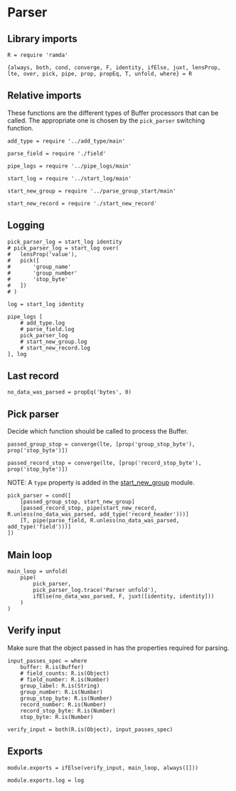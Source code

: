 # Parser

## Library imports

	R = require 'ramda'

	{always, both, cond, converge, F, identity, ifElse, juxt, lensProp, lte, over, pick, pipe, prop, propEq, T, unfold, where} = R


## Relative imports

These functions are the different types of Buffer processors that can be called.
The appropriate one is chosen by the `pick_parser` switching function.

	add_type = require '../add_type/main'

	parse_field = require './field'

	pipe_logs = require '../pipe_logs/main'

	start_log = require '../start_log/main'

	start_new_group = require '../parse_group_start/main'

	start_new_record = require './start_new_record'


## Logging

	pick_parser_log = start_log identity
	# pick_parser_log = start_log over(
	# 	lensProp('value'),
	# 	pick([
	# 		'group_name'
	# 		'group_number'
	# 		'stop_byte'
	# 	])
	# )

	log = start_log identity

	pipe_logs [
		# add_type.log
		# parse_field.log
		pick_parser_log
		# start_new_group.log
		# start_new_record.log
	], log


## Last record

	no_data_was_parsed = propEq('bytes', 0)


## Pick parser

Decide which function should be called to process the Buffer.

	passed_group_stop = converge(lte, [prop('group_stop_byte'), prop('stop_byte')])

	passed_record_stop = converge(lte, [prop('record_stop_byte'), prop('stop_byte')])

NOTE: A `type` property is added in the [start_new_group](./start_new_group.coffee.md) module.

	pick_parser = cond([
		[passed_group_stop, start_new_group]
		[passed_record_stop, pipe(start_new_record, R.unless(no_data_was_parsed, add_type('record_header')))]
		[T, pipe(parse_field, R.unless(no_data_was_parsed, add_type('field')))]
	])


## Main loop

	main_loop = unfold(
		pipe(
			pick_parser,
			pick_parser_log.trace('Parser unfold'),
			ifElse(no_data_was_parsed, F, juxt([identity, identity]))
		)
	)


## Verify input

Make sure that the object passed in has the properties required for parsing.

	input_passes_spec = where
		buffer: R.is(Buffer)
		# field_counts: R.is(Object)
		# field_number: R.is(Number)
		group_label: R.is(String)
		group_number: R.is(Number)
		group_stop_byte: R.is(Number)
		record_number: R.is(Number)
		record_stop_byte: R.is(Number)
		stop_byte: R.is(Number)

	verify_input = both(R.is(Object), input_passes_spec)


## Exports

	module.exports = ifElse(verify_input, main_loop, always([]))

	module.exports.log = log
